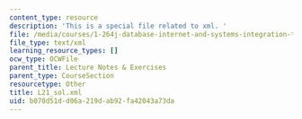 ```yaml
---
content_type: resource
description: 'This is a special file related to xml. '
file: /media/courses/1-264j-database-internet-and-systems-integration-technologies-fall-2013/b070d51dd06a219dab92fa42043a73da_L21_sol.xml
file_type: text/xml
learning_resource_types: []
ocw_type: OCWFile
parent_title: Lecture Notes & Exercises
parent_type: CourseSection
resourcetype: Other
title: L21_sol.xml
uid: b070d51d-d06a-219d-ab92-fa42043a73da
---
```

